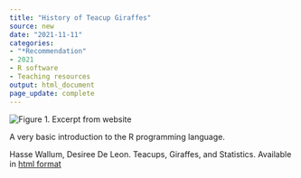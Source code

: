 ```yaml
---
title: "History of Teacup Giraffes"
source: new
date: "2021-11-11"
categories:
- "*Recommendation"
- 2021
- R software
- Teaching resources
output: html_document
page_update: complete
---
```


![Figure 1. Excerpt from website](http://www.pmean.com/new-images/21/teacup-giraffes-01.png)

<div class="notes">

A very basic introduction to the R programming language.

Hasse Wallum, Desiree De Leon. Teacups, Giraffes, and Statistics. Available in [html format][wal1]

[wal1]: https://tinystats.github.io/teacups-giraffes-and-statistics/index.html

</div>
